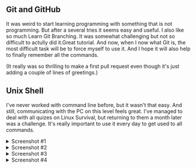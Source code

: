 ## Git and GitHub

It was weird to start learning programming with something that is not programming. But after a several tries it seems easy and useful. I also like so much Learn Git Branching. It was somewhat challenging but not so difficult to actully did it.Great tutorial. And now, when I now what Git is, the most difficult task will be to force myself to use it. And I hope it will also help to finally remember all the commands.

(It really was so thrilling to make a first pull request even though it's just adding a couple of lines of greetings.)

## Unix Shell

I've never worked with command line before, but it wasn't that easy. And still, communicating with the PC on this level feels great. I've managed to deal with all quizes on Linux Survival, but returning to them a month later was a challenge. It's really important to use it every day to get used to all commands. 

<details>
<summary>Screenshot #1</summary>
![Screenshot #1]()
</details>
<details>
<summary>Screenshot #2</summary>
![Screenshot #2]()
</details>
<details>
<summary>Screenshot #3</summary>
![Screenshot #3]()
</details>
<details>
<summary>Screenshot #4</summary>
![Screenshot #4]()
</details>
